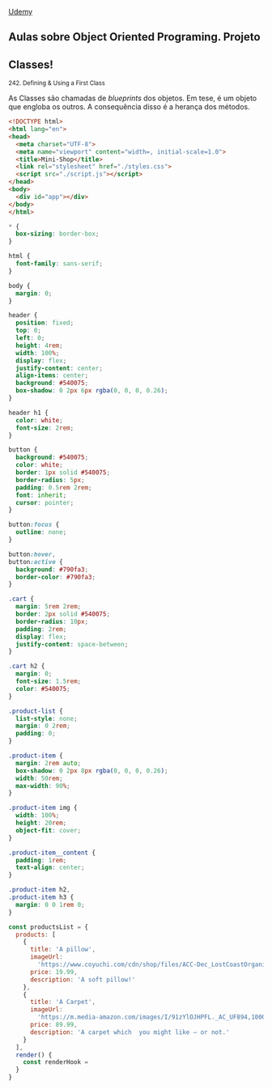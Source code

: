 [Udemy](https://www.udemy.com/course/javascript-the-complete-guide-2020-beginner-advanced/learn/lecture/15942550#notes)

## Aulas sobre Object Oriented Programing. Projeto

## Classes! 
<sub>242. Defining & Using a First Class</sub>

As Classes são chamadas de _blueprints_ dos objetos. Em tese, é um objeto que engloba os outros. A consequência disso é a herança dos métodos.


```html
<!DOCTYPE html>
<html lang="en">
<head>
  <meta charset="UTF-8">
  <meta name="viewport" content="width=, initial-scale=1.0">
  <title>Mini-Shop</title>
  <link rel="stylesheet" href="./styles.css">
  <script src="./script.js"></script>
</head>
<body>
  <div id="app"></div>
</body>
</html>
```

```css
* {
  box-sizing: border-box;
}

html {
  font-family: sans-serif;
}

body {
  margin: 0;
}

header {
  position: fixed;
  top: 0;
  left: 0;
  height: 4rem;
  width: 100%;
  display: flex;
  justify-content: center;
  align-items: center;
  background: #540075;
  box-shadow: 0 2px 6px rgba(0, 0, 0, 0.26);
}

header h1 {
  color: white;
  font-size: 2rem;
}

button {
  background: #540075;
  color: white;
  border: 1px solid #540075;
  border-radius: 5px;
  padding: 0.5rem 2rem;
  font: inherit;
  cursor: pointer;
}

button:focus {
  outline: none;
}

button:hover,
button:active {
  background: #790fa3;
  border-color: #790fa3;
}

.cart {
  margin: 5rem 2rem;
  border: 2px solid #540075;
  border-radius: 10px;
  padding: 2rem;
  display: flex;
  justify-content: space-between;
}

.cart h2 {
  margin: 0;
  font-size: 1.5rem;
  color: #540075;
}

.product-list {
  list-style: none;
  margin: 0 2rem;
  padding: 0;
}

.product-item {
  margin: 2rem auto;
  box-shadow: 0 2px 8px rgba(0, 0, 0, 0.26);
  width: 50rem;
  max-width: 90%;
}

.product-item img {
  width: 100%;
  height: 20rem;
  object-fit: cover;
}

.product-item__content {
  padding: 1rem;
  text-align: center;
}

.product-item h2,
.product-item h3 {
  margin: 0 0 1rem 0;
}
```

```js
const productsList = {
  products: [
    {
      title: 'A pillow', 
      imageUrl: 
        'https://www.coyuchi.com/cdn/shop/files/ACC-Dec_LostCoastOrganic_PillowCover_Redwood_A_FA23_16377_1.jpg?v=1695925578', 
      price: 19.99, 
      description: 'A soft pillow!'
    },
    {
      title: 'A Carpet', 
      imageUrl: 
        'https://m.media-amazon.com/images/I/91zYlOJHPFL._AC_UF894,1000_QL80_.jpg', 
      price: 89.99, 
      description: 'A carpet which  you might like – or not.'
    }
  ],
  render() {
    const renderHook =
  }
}
```